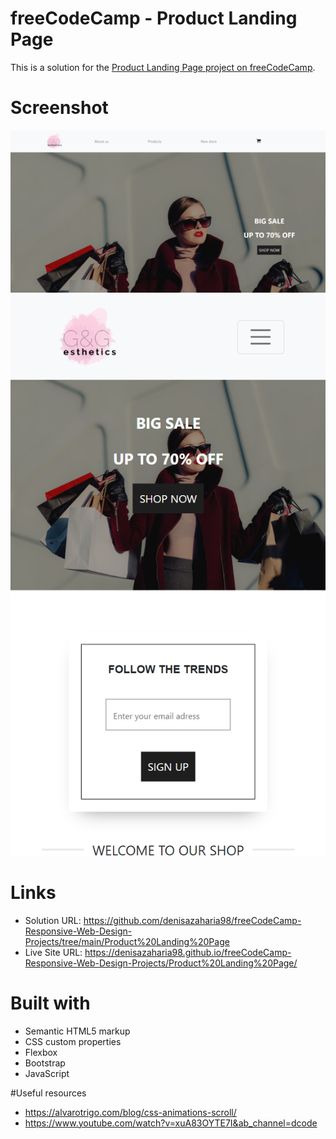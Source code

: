 # freeCodeCamp - Product Landing Page
This is a solution for the [Product Landing Page project on freeCodeCamp](https://www.freecodecamp.org/learn/responsive-web-design/responsive-web-design-projects/build-a-product-landing-page).

# Screenshot

![1](./my_design/desktop-design.png)
![2](./my_design/mobile-design.png)

# Links

- Solution URL: https://github.com/denisazaharia98/freeCodeCamp-Responsive-Web-Design-Projects/tree/main/Product%20Landing%20Page
- Live Site URL: https://denisazaharia98.github.io/freeCodeCamp-Responsive-Web-Design-Projects/Product%20Landing%20Page/

# Built with

- Semantic HTML5 markup
- CSS custom properties
- Flexbox
- Bootstrap
- JavaScript

#Useful resources

- https://alvarotrigo.com/blog/css-animations-scroll/
- https://www.youtube.com/watch?v=xuA83OYTE7I&ab_channel=dcode
